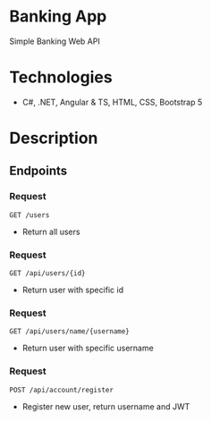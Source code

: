 # Banking App
Simple Banking Web API 

# Technologies
- C#, .NET, Angular & TS, HTML, CSS, Bootstrap 5

# Description

## Endpoints

### Request
`GET /users`
- Return all users

### Request
`GET /api/users/{id}`
- Return user with specific id

### Request
`GET /api/users/name/{username}`
- Return user with specific username

### Request
`POST /api/account/register`
- Register new user, return username and JWT
